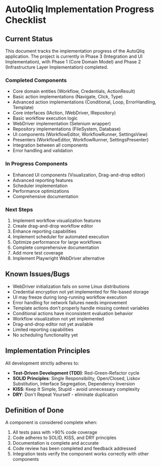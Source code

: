 # AutoQliq Implementation Progress Checklist

## Current Status

This document tracks the implementation progress of the AutoQliq application. The project is currently in Phase 3 (Integration and UI Implementation), with Phase 1 (Core Domain Model) and Phase 2 (Infrastructure Layer Implementation) completed.

### Completed Components

- Core domain entities (Workflow, Credentials, ActionResult)
- Basic action implementations (Navigate, Click, Type)
- Advanced action implementations (Conditional, Loop, ErrorHandling, Template)
- Core interfaces (IAction, IWebDriver, IRepository)
- Basic workflow execution logic
- WebDriver implementation (Selenium wrapper)
- Repository implementations (FileSystem, Database)
- UI components (WorkflowEditor, WorkflowRunner, SettingsView)
- Presenters (WorkflowEditor, WorkflowRunner, SettingsPresenter)
- Integration between all components
- Error handling and validation

### In Progress Components

- Enhanced UI components (Visualization, Drag-and-drop editor)
- Advanced reporting features
- Scheduler implementation
- Performance optimizations
- Comprehensive documentation

### Next Steps

1. Implement workflow visualization features
2. Create drag-and-drop workflow editor
3. Enhance reporting capabilities
4. Implement scheduler for automated execution
5. Optimize performance for large workflows
6. Complete comprehensive documentation
7. Add more test coverage
8. Implement Playwright WebDriver alternative

## Known Issues/Bugs

- WebDriver initialization fails on some Linux distributions
- Credential encryption not yet implemented for file-based storage
- UI may freeze during long-running workflow execution
- Error handling for network failures needs improvement
- Template actions don't properly handle missing context variables
- Conditional actions have inconsistent evaluation behavior
- Workflow visualization not yet implemented
- Drag-and-drop editor not yet available
- Limited reporting capabilities
- No scheduling functionality yet

## Implementation Principles

All development strictly adheres to:

- **Test-Driven Development (TDD)**: Red-Green-Refactor cycle
- **SOLID Principles**: Single Responsibility, Open/Closed, Liskov Substitution, Interface Segregation, Dependency Inversion
- **KISS**: Keep It Simple, Stupid - avoid unnecessary complexity
- **DRY**: Don't Repeat Yourself - eliminate duplication

## Definition of Done

A component is considered complete when:

1. All tests pass with >90% code coverage
2. Code adheres to SOLID, KISS, and DRY principles
3. Documentation is complete and accurate
4. Code review has been completed and feedback addressed
5. Integration tests verify the component works correctly with other components
